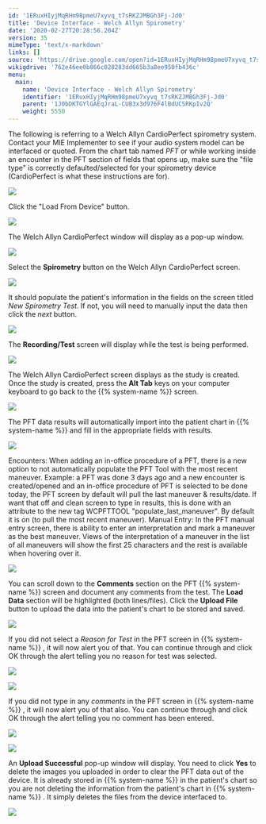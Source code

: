```yaml
---
id: '1ERuxHIyjMqRHm98pmeU7xyvq_t7sRKZJMBGh3Fj-Jd0'
title: 'Device Interface - Welch Allyn Spirometry'
date: '2020-02-27T20:28:56.204Z'
version: 35
mimeType: 'text/x-markdown'
links: []
source: 'https://drive.google.com/open?id=1ERuxHIyjMqRHm98pmeU7xyvq_t7sRKZJMBGh3Fj-Jd0'
wikigdrive: '762e46ee0b866c028283dd665b3a8ee950fb436c'
menu:
  main:
    name: 'Device Interface - Welch Allyn Spirometry'
    identifier: '1ERuxHIyjMqRHm98pmeU7xyvq_t7sRKZJMBGh3Fj-Jd0'
    parent: '1J0bDKTGYlGAEqJraL-CUB3x3d976F4lBdUCSRKpIv2Q'
    weight: 5550
---
```

The following is referring to a Welch Allyn CardioPerfect spirometry system. Contact your MIE Implementer to see if your audio system model can be interfaced or quoted.
From the chart tab named *PFT* or while working inside an encounter in the PFT section of fields that opens up, make sure the "file type" is correctly defaulted/selected for your spirometry device (CardioPerfect is what these instructions are for).

![](../device-interface-welch-allyn-spirometry.assets/10000201000003D0000001DFF2CEAD8518A5EDB7.png)

Click the "Load From Device" button.

![](../device-interface-welch-allyn-spirometry.assets/10000201000003740000016A86220247299B8EBE.png)

The Welch Allyn CardioPerfect window will display as a pop-up window.

![](../device-interface-welch-allyn-spirometry.assets/1000020100000160000000F30F1D839D956A539E.png)

Select the **Spirometry** button on the Welch Allyn CardioPerfect screen.

![](../device-interface-welch-allyn-spirometry.assets/10000201000001F2000001568602CFF3AA2F8632.png)

It should populate the patient's information in the fields on the screen titled *New Spirometry Test*. If not, you will need to manually input the data then click the *next* button.

![](../device-interface-welch-allyn-spirometry.assets/10000201000001AA00000195D06029E693FB6494.png)

The **Recording/Test** screen will display while the test is being performed.

![](../device-interface-welch-allyn-spirometry.assets/100002010000020F0000011A7C915188ACB641AA.png)

The Welch Allyn CardioPerfect screen displays as the study is created. Once the study is created, press the **Alt Tab** keys on your computer keyboard to go back to the {{% system-name %}} screen.

![](../device-interface-welch-allyn-spirometry.assets/100002010000021100000191A15BE3160F2C6017.png)

The PFT data results will automatically import into the patient chart in {{% system-name %}} and fill in the appropriate fields with results.

![](../device-interface-welch-allyn-spirometry.assets/1000020100000141000000BB866D0173B9BFC967.png)

Encounters: When adding an in-office procedure of a PFT, there is a new option to not automatically populate the PFT Tool with the most recent maneuver. Example: a PFT was done 3 days ago and a new encounter is created/opened and an in-office procedure of PFT is selected to be done today, the PFT screen by default will pull the last maneuver & results/date. If want that off and clean screen to type in results, this is done with an attribute to the new tag WCPFTTOOL "populate_last_maneuver". By default it is on (to pull the most recent maneuver).
Manual Entry: In the PFT manual entry screen, there is ability to enter an interpretation and mark a maneuver as the best maneuver. Views of the interpretation of a maneuver in the list of all maneuvers will show the first 25 characters and the rest is available when hovering over it.

![](../device-interface-welch-allyn-spirometry.assets/10000201000003770000019FC13B827CD357A830.png)

You can scroll down to the **Comments** section on the PFT {{% system-name %}} screen and document any comments from the test.
The **Load Data** section will be highlighted (both lines/files). Click the **Upload File** button to upload the data into the patient's chart to be stored and saved.

![](../device-interface-welch-allyn-spirometry.assets/10000201000004170000018C47C6C819E104B3EF.png)

If you did not select a *Reason for Test* in the PFT screen in {{% system-name %}} , it will now alert you of that. You can continue through and click OK through the alert telling you no reason for test was selected.

![](../device-interface-welch-allyn-spirometry.assets/1000020100000185000000A5C79C5838D0B6B4CB.png)

 ![](../device-interface-welch-allyn-spirometry.assets/100002010000028A000000D2744915CFCD91F9D2.png)

If you did not type in any *comments* in the PFT screen in {{% system-name %}} , it will now alert you of that also. You can continue through and click OK through the alert telling you no comment has been entered.

![](../device-interface-welch-allyn-spirometry.assets/1000020100000169000000A7CC770DC84E1E9170.png)

 ![](../device-interface-welch-allyn-spirometry.assets/10000201000001D300000074E47D7F69913426C0.png)

An **Upload Successful** pop-up window will display. You need to click **Yes** to delete the images you uploaded in order to clear the PFT data out of the device. It is already stored in {{% system-name %}} in the patient's chart so you are not deleting the information from the patient's chart in {{% system-name %}} . It simply deletes the files from the device interfaced to.

![](../device-interface-welch-allyn-spirometry.assets/10000201000001380000007668EC86A8E5BAD5F0.png)

